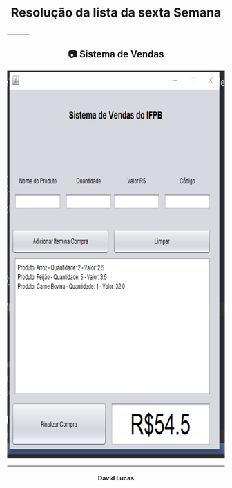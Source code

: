 <h1 align="center"> Resolução da lista da sexta Semana </h1>
________

<h2 align="center"> 📷 Sistema de Vendas </h2>
<p align="center">
<img width="600" height="900" src="./sistemadevendas.png">
</p>

_________
<h4 align="center"> <strong>David Lucas</strong></h4>